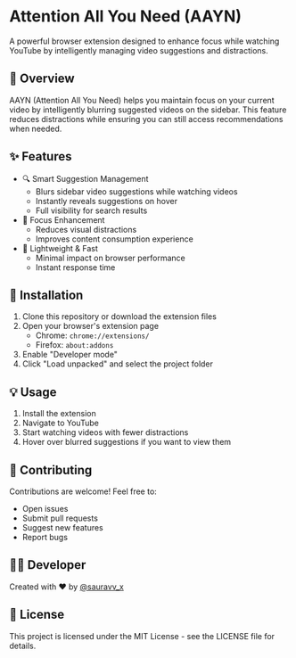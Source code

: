 # Attention All You Need (AAYN)

A powerful browser extension designed to enhance focus while watching YouTube by intelligently managing video suggestions and distractions.

## 🎯 Overview

AAYN (Attention All You Need) helps you maintain focus on your current video by intelligently blurring suggested videos on the sidebar. This feature reduces distractions while ensuring you can still access recommendations when needed.

## ✨ Features

- 🔍 Smart Suggestion Management
  - Blurs sidebar video suggestions while watching videos
  - Instantly reveals suggestions on hover
  - Full visibility for search results
- 🎯 Focus Enhancement
  - Reduces visual distractions
  - Improves content consumption experience
- 🚀 Lightweight & Fast
  - Minimal impact on browser performance
  - Instant response time

## 🔧 Installation

1. Clone this repository or download the extension files
2. Open your browser's extension page
   - Chrome: `chrome://extensions/`
   - Firefox: `about:addons`
3. Enable "Developer mode"
4. Click "Load unpacked" and select the project folder

## 💡 Usage

1. Install the extension
2. Navigate to YouTube
3. Start watching videos with fewer distractions
4. Hover over blurred suggestions if you want to view them

## 🤝 Contributing

Contributions are welcome! Feel free to:
- Open issues
- Submit pull requests
- Suggest new features
- Report bugs

## 👨‍💻 Developer

Created with ❤️ by [@sauravv_x](https://github.com/saurav-shakya)

## 📝 License

This project is licensed under the MIT License - see the LICENSE file for details.
